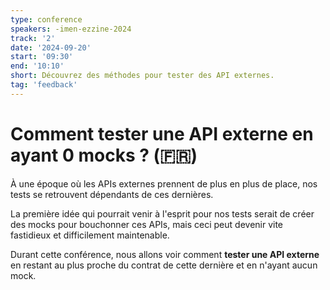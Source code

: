 ```yaml
---
type: conference
speakers: -imen-ezzine-2024 
track: '2'
date: '2024-09-20'
start: '09:30'
end: '10:10'
short: Découvrez des méthodes pour tester des API externes. 
tag: 'feedback'
---
```


# Comment tester une API externe en ayant 0 mocks ? (🇫🇷) 

À une époque où les APIs externes prennent de plus en plus de place, nos tests se retrouvent dépendants de ces dernières.

La première idée qui pourrait venir à l'esprit pour nos tests serait de créer des mocks pour bouchonner ces APIs, mais ceci peut devenir vite fastidieux et difficilement maintenable.

Durant cette conférence, nous allons voir comment **tester une API externe** en restant au plus proche du contrat de cette dernière et en n'ayant aucun mock.
